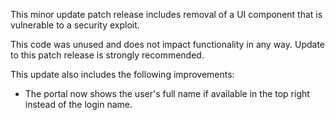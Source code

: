 This minor update patch release includes removal of a UI component that is vulnerable to a security exploit.

This code was unused and does not impact functionality in any way. Update to this patch release is strongly recommended.

This update also includes the following improvements:

- The portal now shows the user's full name if available in the top right instead of the login name.



